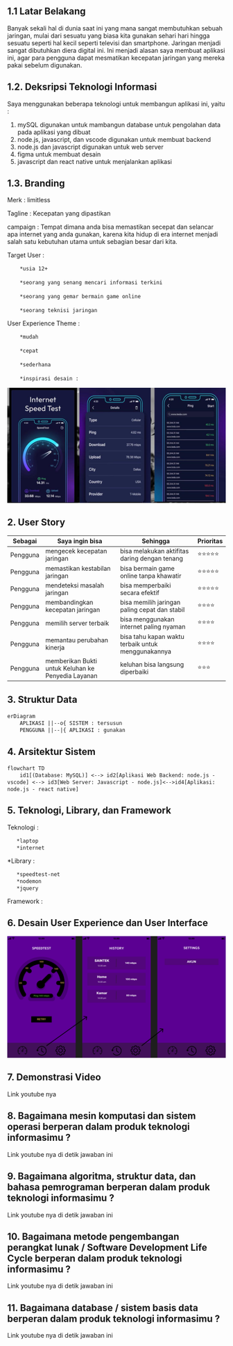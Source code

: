 ## 1.1 Latar Belakang

Banyak sekali hal di dunia saat ini yang mana sangat membutuhkan sebuah jaringan, mulai dari sesuatu yang biasa kita gunakan sehari hari hingga sesuatu seperti hal kecil seperti televisi dan smartphone. Jaringan menjadi sangat dibutuhkan diera digital ini. Ini menjadi alasan saya membuat aplikasi ini, agar para pengguna dapat mesmatikan kecepatan jaringan yang mereka pakai sebelum digunakan.

## 1.2. Deksripsi Teknologi Informasi

Saya menggunakan beberapa teknologi untuk membangun aplikasi ini, yaitu :
1. mySQL digunakan untuk mambangun database untuk pengolahan data pada aplikasi yang dibuat
2. node.js, javascript, dan vscode digunakan untuk membuat backend
3. node.js dan javascript digunakan untuk web server
4. figma untuk membuat desain
5. javascript dan react native untuk menjalankan aplikasi

## 1.3. Branding

Merk : limitless

Tagline : Kecepatan yang dipastikan

campaign : Tempat dimana anda bisa memastikan secepat dan selancar apa internet yang anda gunakan, karena kita hidup di era internet menjadi salah satu kebutuhan utama untuk sebagian besar dari kita.

Target User : 
        
        *usia 12+
        
        *seorang yang senang mencari informasi terkini
        
        *seorang yang gemar bermain game online
        
        *seorang teknisi jaringan
        
User Experience Theme : 
        
        *mudah
        
        *cepat
        
        *sederhana
        
        *inspirasi desain : 
![Prototype aplikasi](/inspirasi.jpg)


## 2. User Story

Sebagai | Saya ingin bisa | Sehingga | Prioritas
---|---|---|---
Pengguna | mengecek kecepatan jaringan | bisa melakukan aktifitas daring dengan tenang | ⭐⭐⭐⭐⭐
Pengguna | memastikan kestabilan jaringan | bisa bermain game online tanpa khawatir | ⭐⭐⭐⭐⭐
Pengguna | mendeteksi masalah jaringan | bisa memperbaiki secara efektif | ⭐⭐⭐⭐⭐
Pengguna | membandingkan kecepatan jaringan | bisa memilih jaringan paling cepat dan stabil | ⭐⭐⭐⭐
Pengguna | memilih server terbaik | bisa menggunakan internet paling nyaman | ⭐⭐⭐⭐
Pengguna | memantau perubahan kinerja | bisa tahu kapan waktu terbaik untuk menggunakannya | ⭐⭐⭐⭐
Pengguna | memberikan Bukti untuk Keluhan ke Penyedia Layanan | keluhan bisa langsung diperbaiki | ⭐⭐⭐

## 3. Struktur Data 

```mermaid
erDiagram
    APLIKASI ||--o{ SISTEM : tersusun
    PENGGUNA ||--|{ APLIKASI : gunakan
```
## 4. Arsitektur Sistem

```mermaid
flowchart TD
    id1[(Database: MySQL)] <--> id2[Aplikasi Web Backend: node.js - vscode] <--> id3[Web Server: Javascript - node.js]<-->id4[Aplikasi: node.js - react native]  
```

## 5. Teknologi, Library, dan Framework

Teknologi :

       *laptop
       *internet

*Library :
       
       *speedtest-net
       *nodemon
       *jquery

Framework :


## 6. Desain User Experience dan User Interface

![Prototype aplikasi](/Desain(1).png)

## 7. Demonstrasi Video

Link youtube nya

## 8. Bagaimana mesin komputasi dan sistem operasi berperan dalam produk teknologi informasimu ?

Link youtube nya di detik jawaban ini

## 9. Bagaimana algoritma, struktur data, dan bahasa pemrograman berperan dalam produk teknologi informasimu ?

Link youtube nya di detik jawaban ini

## 10. Bagaimana metode pengembangan perangkat lunak / Software Development Life Cycle berperan dalam produk teknologi informasimu ?

Link youtube nya di detik jawaban ini

## 11. Bagaimana database / sistem basis data berperan dalam produk teknologi informasimu ?

Link youtube nya di detik jawaban ini 
